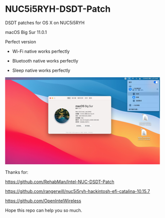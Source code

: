 # NUC5i5RYH-DSDT-Patch
DSDT patches for OS X on NUC5i5RYH

macOS Big Sur 11.0.1

Perfect version

* Wi-Fi native works perfectly

* Bluetooth native works perfectly

* Sleep native works perfectly

![](./snap.jpg)

Thanks for:

https://github.com/RehabMan/Intel-NUC-DSDT-Patch

https://github.com/rangerwill/nuc5i5ryh-hackintosh-efi-catalina-10.15.7

https://github.com/OpenIntelWireless

Hope this repo can help you so much.

